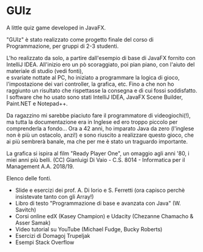 # GUIz
A little quiz game developed in JavaFX.

"GUIz" è stato realizzato come progetto finale del corso di Programmazione, per gruppi di 2-3 studenti.

L'ho realizzato da solo, a partire dall'esempio di base di JavaFX fornito con IntelliJ IDEA.
All'inizio ero un pò scoraggiato, poi pian piano, con l'aiuto del materiale di studio (vedi fonti),  
e svariate nottate al PC, ho iniziato a programmare la logica di gioco, l'impostazione dei vari controller, 
la grafica, etc. Fino a che non ho raggiunto un risultato che rispettasse la consegna e di cui fossi soddisfatto.
I software che ho usato sono stati IntelliJ IDEA, JavaFX Scene Builder, Paint.NET e Notepad++.

Da ragazzino mi sarebbe piaciuto fare il programmatore di videogiochi(!), ma tutta la 
documentazione era in Inglese ed ero troppo piccolo per comprenderla a fondo...
Ora a 42 anni, ho imparato Java da zero (l'inglese non è più un ostacolo, anzi!) e sono riuscito a 
realizzare questo gioco, che ai più sembrerà banale, ma che per me è stato un traguardo importante.

La grafica si ispira al film "Ready Player One", un omaggio agli anni '80, i miei anni più belli.
(CC) Gianluigi Di Vaio - C.S. 8014 - Informatica per il Management A.A. 2018/19.

Elenco delle fonti.
- Slide e esercizi dei prof. A. Di Iorio e S. Ferretti (ora capisco perchè insistevate tanto con gli Array!)
- Libro di testo "Programmazione di base e avanzata con Java" (W. Savitch)
- Corsi online edX (Kasey Champion) e Udacity (Chezanne Chamacho & Asser Samak)
- Video tutorial su YouTube (Michael Fudge, Bucky Roberts)
- Esercizi di Domagoj Trupeljak
- Esempi Stack Overflow
